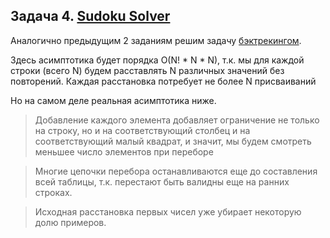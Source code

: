 ## Задача 4. [Sudoku Solver](sudoku-solver)

Аналогично предыдущим 2 заданиям решим задачу [бэктрекингом](https://en.wikipedia.org/wiki/Backtracking). 

Здесь асимптотика будет порядка O(N! * N * N), т.к. мы для каждой строки (всего N) будем расставлять N различных значений без повторений. Каждая расстановка потребует не более N присваиваний

Но на самом деле реальная асимптотика ниже. 

> Добавление каждого элемента добавляет ограничение не только на строку, но и на соответствующий столбец и на соответствующий малый квадрат, и значит, мы будем смотреть меньшее число элементов при переборе

> Многие цепочки перебора останавливаются еще до составления всей таблицы, т.к. перестают быть валидны еще на ранних строках. 

> Исходная расстановка первых чисел уже убирает некоторую долю примеров. 